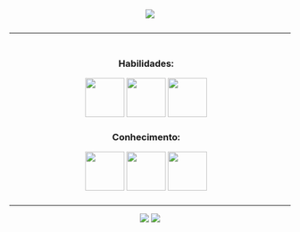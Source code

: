 <h1 align="center">
    <img src="https://readme-typing-svg.herokuapp.com/?font=Righteous&size=55&center=true&vCenter=true&width=600&height=70&duration=2000&lines=;Olá+bem+vindo+👋;ao+meu+GitHub+!;&color=32CD32" />
</h1>

<table border="0" cellspacing="0" cellpadding="0">
  <tr>
    <td width="700px">
      <div align="center">
        <!-- Habilidades -->
        <div class="Habilidades">
          <h3>Habilidades:</h3>
          <img class="icon_Python" src="https://cdn.jsdelivr.net/gh/devicons/devicon@latest/icons/python/python-original.svg" width="70" height="70" />
          <img  class="icon_Html" src="https://cdn.jsdelivr.net/gh/devicons/devicon@latest/icons/html5/html5-original.svg" width="70" height="70" />
          <img  class="icon_Css" src="https://cdn.jsdelivr.net/gh/devicons/devicon@latest/icons/css3/css3-original.svg" width="70" height="70" />
        </div>
        <!-- Estudando -->
        <div class="estudando">
          <h3>Conhecimento:</h3>
            <img  class="icon_Ubuntu" src="https://cdn.jsdelivr.net/gh/devicons/devicon@latest/icons/ubuntu/ubuntu-original.svg" width="70" height="70" />
            <img class="icon_Java" loading="lazy" src="https://cdn.jsdelivr.net/gh/devicons/devicon/icons/java/java-original.svg" width="70" height="70" />
          <img class="icon_Mysql" src="https://cdn.jsdelivr.net/gh/devicons/devicon@latest/icons/mysql/mysql-original-wordmark.svg" width="70" height="70" />
        </div>
      </div>
    </td>
    <td>
      <img src="Spongerbob%20Programming.gif" alt="drawing" width="400" height="300" />
    </td>
  </tr>
</table>

<div align="center">
  <img loading="lazy" height="180em" src="https://github-readme-stats.vercel.app/api/top-langs/?username=gustavodovale&layout=compact&langs_count=7&theme=dracula" />
  <img loading="lazy" height="180em" src="https://github-readme-stats.vercel.app/api?username=gustavodovale&show_icons=true&theme=dracula&include_all_commits=true&count_private=true" />
</div>
